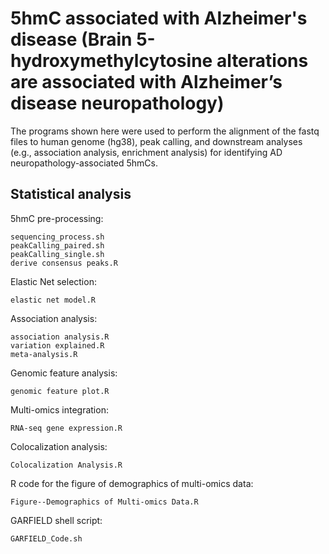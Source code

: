# 5hmC associated with Alzheimer's disease (Brain 5-hydroxymethylcytosine alterations are associated with Alzheimer’s disease neuropathology)
The programs shown here were used to perform the alignment of the fastq files to human genome (hg38), peak calling, and downstream analyses (e.g., association analysis, enrichment analysis) for identifying AD neuropathology-associated 5hmCs.

## Statistical analysis
5hmC pre-processing:

    sequencing_process.sh
    peakCalling_paired.sh
    peakCalling_single.sh
    derive consensus peaks.R


Elastic Net selection:

    elastic net model.R

    
Association analysis:

    association analysis.R
    variation explained.R
    meta-analysis.R
    

Genomic feature analysis:

    genomic feature plot.R


Multi-omics integration:

    RNA-seq gene expression.R 


Colocalization analysis:

    Colocalization Analysis.R


R code for the figure of demographics of multi-omics data:

    Figure--Demographics of Multi-omics Data.R


GARFIELD shell script:

    GARFIELD_Code.sh

